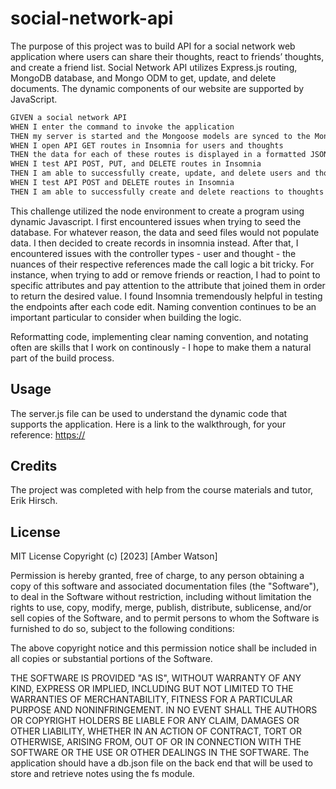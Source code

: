 # social-network-api
The purpose of this project was to build API for a social network web application where users can share their thoughts, react to friends’ thoughts, and create a friend list. Social Network API utilizes Express.js routing, MongoDB database, and Mongo ODM to get, update, and delete documents. The dynamic components of our website are supported by JavaScript.


```md
GIVEN a social network API
WHEN I enter the command to invoke the application
THEN my server is started and the Mongoose models are synced to the MongoDB database
WHEN I open API GET routes in Insomnia for users and thoughts
THEN the data for each of these routes is displayed in a formatted JSON
WHEN I test API POST, PUT, and DELETE routes in Insomnia
THEN I am able to successfully create, update, and delete users and thoughts in my database
WHEN I test API POST and DELETE routes in Insomnia
THEN I am able to successfully create and delete reactions to thoughts and add and remove friends to a user’s friend list
```

This challenge utilized the node environment to create a program using dynamic Javascript. I first encountered issues when trying to seed the database. For whatever reason, the data and seed files would not populate data.  I then decided to create records in insomnia instead. After that, I encountered issues with the controller types - user and thought - the nuances of their respective references made the call logic a bit tricky. For instance, when trying to add or remove friends or reaction, I had to point to specific attributes and pay attention to the attribute that joined them in order to return the desired value.  I found Insomnia tremendously helpful in testing the endpoints after each code edit. Naming convention continues to be an important particular to consider when building the logic. 

Reformatting code, implementing clear naming convention, and notating often are skills that I work on continously - I hope to make them a natural part of the build process. 

## Usage

The server.js file can be used to understand the dynamic code that supports the application. Here is a link to the walkthrough, for your reference: [https://](https://drive.google.com/file/d/1vidrKbck0GYKjHzAcftckSxNs8cFA8IX/view)

## Credits
The project was completed with help from the course materials and tutor, Erik Hirsch.

## License

MIT License
Copyright (c) [2023] [Amber Watson]

Permission is hereby granted, free of charge, to any person obtaining a copy of this software and associated documentation files (the "Software"), to deal in the Software without restriction, including without limitation the rights to use, copy, modify, merge, publish, distribute, sublicense, and/or sell copies of the Software, and to permit persons to whom the Software is furnished to do so, subject to the following conditions:

The above copyright notice and this permission notice shall be included in all copies or substantial portions of the Software.

THE SOFTWARE IS PROVIDED "AS IS", WITHOUT WARRANTY OF ANY KIND, EXPRESS OR IMPLIED, INCLUDING BUT NOT LIMITED TO THE WARRANTIES OF MERCHANTABILITY, FITNESS FOR A PARTICULAR PURPOSE AND NONINFRINGEMENT. IN NO EVENT SHALL THE AUTHORS OR COPYRIGHT HOLDERS BE LIABLE FOR ANY CLAIM, DAMAGES OR OTHER LIABILITY, WHETHER IN AN ACTION OF CONTRACT, TORT OR OTHERWISE, ARISING FROM, OUT OF OR IN CONNECTION WITH THE SOFTWARE OR THE USE OR OTHER DEALINGS IN THE SOFTWARE.
The application should have a db.json file on the back end that will be used to store and retrieve notes using the fs module.

